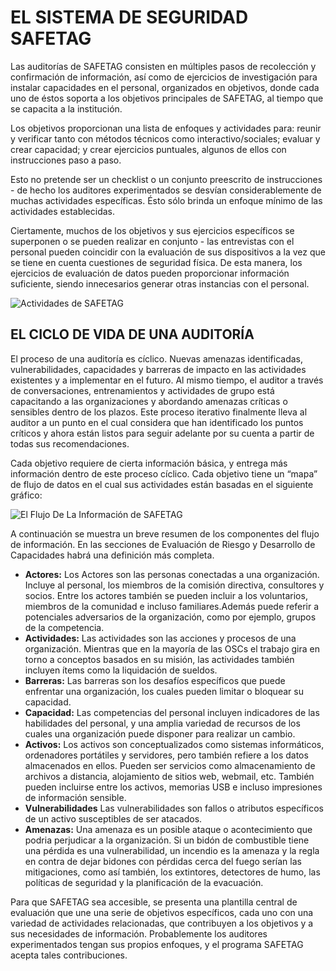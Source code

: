 
# EL SISTEMA DE SEGURIDAD SAFETAG

Las auditorías de SAFETAG consisten en múltiples pasos de recolección y confirmación de información, así como de ejercicios de investigación para instalar capacidades en el personal, organizados en objetivos, donde cada uno de éstos soporta a los objetivos principales de SAFETAG, al tiempo que se capacita a la institución.

Los objetivos proporcionan una lista de enfoques y actividades para: reunir y verificar tanto con métodos técnicos como interactivo/sociales; evaluar y crear capacidad; y crear ejercicios puntuales, algunos de ellos con instrucciones paso a paso. 

Esto no pretende ser un checklist o un conjunto preescrito de instrucciones - de hecho los auditores experimentados se desvían considerablemente de muchas actividades específicas. Ésto sólo brinda un enfoque mínimo de las actividades establecidas. 

Ciertamente, muchos de los objetivos y sus ejercicios específicos se superponen o se pueden realizar en conjunto - las entrevistas con el personal pueden coincidir con la evaluación de sus dispositivos a la vez que se tiene en cuenta cuestiones de seguridad física. De esta manera, los ejercicios de evaluación de datos pueden proporcionar información suficiente, siendo innecesarios generar otras instancias con el personal.

![Actividades de SAFETAG](images/activities_flow.svg)

## EL CICLO DE VIDA DE UNA AUDITORÍA

El proceso de una auditoría es cíclico. Nuevas amenazas identificadas, vulnerabilidades, capacidades y barreras de impacto en las actividades existentes y a implementar en el futuro. Al mismo tiempo, el auditor a través de conversaciones, entrenamientos y actividades de grupo está capacitando a las organizaciones y abordando amenazas críticas o sensibles dentro de los plazos. Este proceso iterativo finalmente lleva al auditor a un punto en el cual considera que han identificado los puntos críticos y ahora están listos para seguir adelante por su cuenta a partir de todas sus recomendaciones.

Cada objetivo requiere de cierta información básica, y entrega más información dentro de este proceso cíclico. Cada objetivo tiene un “mapa” de flujo de datos en el cual sus actividades están basadas en el siguiente gráfico:

![El Flujo De La Información de SAFETAG](images/info_flows/data_flow_all.svg)

A continuación se muestra un breve resumen de los componentes del flujo de información.  En las secciones de Evaluación de Riesgo y Desarrollo de Capacidades habrá una definición más completa.

* **Actores:**  Los Actores son las personas conectadas a una organización. Incluye al personal, los miembros de la comisión directiva, consultores y socios. Entre los actores también se pueden incluir a los voluntarios, miembros de la comunidad e incluso familiares.Además puede referir a potenciales adversarios de la organización, como por ejemplo, grupos de la competencia.
* **Actividades:** Las actividades son las acciones y procesos de una organización. Mientras que en la mayoría de las OSCs el trabajo gira en torno a conceptos basados en su misión, las actividades también incluyen ítems como la liquidación de sueldos.
* **Barreras:** Las barreras son los desafíos específicos que puede enfrentar una organización, los cuales pueden limitar o bloquear su capacidad.
* **Capacidad:** Las competencias del personal incluyen indicadores de las habilidades del personal, y una amplia variedad de recursos de los cuales una organización puede disponer para realizar un cambio.
* **Activos:** Los activos son conceptualizados como sistemas informáticos, ordenadores portátiles y servidores, pero también refiere a los datos almacenados en ellos. Pueden ser servicios como almacenamiento de archivos a distancia, alojamiento de sitios web, webmail, etc. También pueden incluirse entre los activos, memorias USB e incluso impresiones de información sensible.
* **Vulnerabilidades**  Las vulnerabilidades son fallos o atributos específicos de un activo susceptibles de ser atacados.
* **Amenazas:**  Una amenaza es un posible ataque o acontecimiento que podria perjudicar a la organización. Si un bidón de combustible tiene una pérdida es una vulnerabilidad, un incendio es la amenaza y la regla en contra de dejar bidones con pérdidas cerca del fuego serían las mitigaciones, como así también, los extintores, detectores de humo, las políticas de seguridad y la planificación de la evacuación.

Para que SAFETAG sea accesible, se presenta una plantilla central de evaluación que une una serie de objetivos específicos, cada uno con una variedad de actividades relacionadas, que contribuyen a los objetivos y a sus necesidades de información. Probablemente los auditores experimentados tengan sus propios enfoques, y el programa SAFETAG acepta tales contribuciones.
